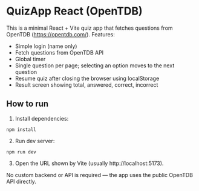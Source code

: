# QuizApp React (OpenTDB)
This is a minimal React + Vite quiz app that fetches questions from OpenTDB (https://opentdb.com/). Features:
- Simple login (name only)
- Fetch questions from OpenTDB API
- Global timer
- Single question per page; selecting an option moves to the next question
- Resume quiz after closing the browser using localStorage
- Result screen showing total, answered, correct, incorrect

## How to run
1. Install dependencies:
```
npm install
```
2. Run dev server:
```
npm run dev
```
3. Open the URL shown by Vite (usually http://localhost:5173).

No custom backend or API is required — the app uses the public OpenTDB API directly.

